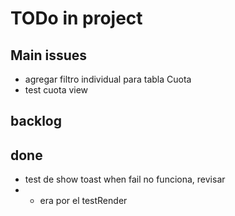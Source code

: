 # TODo in project

## Main issues

- agregar filtro individual para tabla Cuota
- test cuota view

## backlog

## done

- test de show toast when fail no funciona, revisar
- - era por el testRender
